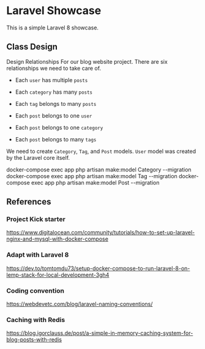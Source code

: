 # Laravel Showcase

This is a simple Laravel 8 showcase.

## Class Design

Design Relationships
For our blog website project. There are six relationships we need to take care of.

- Each `user` has multiple `posts`

- Each `category` has many `posts`

- Each `tag` belongs to many `posts`

- Each `post` belongs to one `user`
- Each `post` belongs to one `category`
- Each `post` belongs to many `tags`

We need to create `Category`, `Tag`, and `Post` models. 
`User` model was created by the Laravel core itself.

docker-compose exec app php artisan make:model Category --migration
docker-compose exec app php artisan make:model Tag --migration
docker-compose exec app php artisan make:model Post --migration
  

## References

### Project Kick starter 
https://www.digitalocean.com/community/tutorials/how-to-set-up-laravel-nginx-and-mysql-with-docker-compose

### Adapt with Laravel 8
https://dev.to/tomtomdu73/setup-docker-compose-to-run-laravel-8-on-lemp-stack-for-local-development-3gh4

### Coding convention
https://webdevetc.com/blog/laravel-naming-conventions/

### Caching with Redis
https://blog.igorclauss.de/post/a-simple-in-memory-caching-system-for-blog-posts-with-redis
